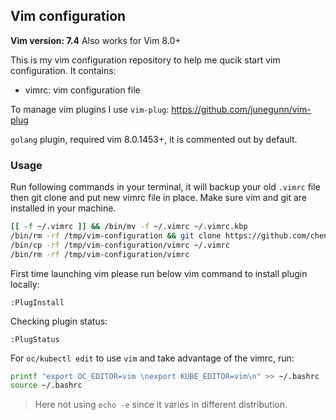 ## Vim configuration

**Vim version: 7.4**
Also works for Vim 8.0+

This is my vim configuration repository to help me qucik start vim configuration.
It contains:

- vimrc: vim configuration file

To manage vim plugins I use `vim-plug`:
https://github.com/junegunn/vim-plug

`golang` plugin, required vim 8.0.1453+, it is commented out by default. 

### Usage
Run following commands in your terminal, it will backup your old `.vimrc` file then git clone and put new vimrc file in place.
Make sure vim and git are installed in your machine.
```bash
[[ -f ~/.vimrc ]] && /bin/mv -f ~/.vimrc ~/.vimrc.kbp
/bin/rm -rf /tmp/vim-configuration && git clone https://github.com/chengdol/vim-configuration.git /tmp/vim-configuration
/bin/cp -rf /tmp/vim-configuration/vimrc ~/.vimrc
/bin/rm -rf /tmp/vim-configuration/vimrc
```

First time launching vim please run below vim command to install plugin locally:
```
:PlugInstall
```
Checking plugin status:
```
:PlugStatus
```

For `oc/kubectl edit` to use `vim` and take advantage of the vimrc, run:
```bash
printf "export OC_EDITOR=vim \nexport KUBE_EDITOR=vim\n" >> ~/.bashrc
source ~/.bashrc
```

> Here not using `echo -e` since it varies in different distribution.
